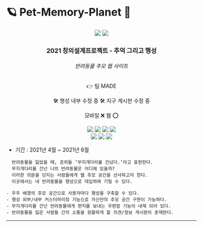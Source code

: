 # 🪐 Pet-Memory-Planet 🐾

<div align='center'>
  
  ![](https://github.com/dua9920/Pet-Memory-Planet/blob/main/front/src/assets/memories/main.png)
  ![](https://github.com/dua9920/Pet-Memory-Planet/blob/main/front/src/assets/memories/main_logged.png)
  <h3> <b>2021 창의설계프로젝트 - 추억 그리고 행성</b> </h3>
  
  <h6>반려동물 추모 웹 사이트</h6>
  <p>👉 팀 MADE</p>

  🛠️ 행성 내부 수정 중
  🛠️ 지구 게시판 수정 중
  
  모바일 ❌ 웹 ⭕ 
  
<img src="https://img.shields.io/badge/React.js-61DAFB?style=flat-square&logo=React&logoColor=white"/></a>
<img src="https://img.shields.io/badge/HTML-E34F26?style=flat-square&logo=HTML5&logoColor=white"/></a>
<img src="https://img.shields.io/badge/SCSS-CC6699?style=flat-square&logo=SASS&logoColor=white"/></a>
<img src="https://img.shields.io/badge/P5.js-ED225D?style=flat-square&logo=p5.js&logoColor=white"/></a>
<br/>
<img src="https://img.shields.io/badge/Node.js-339933?style=flat-square&logo=Node.js&logoColor=white"/></a>
<img src="https://img.shields.io/badge/MongoDB-47A248?style=flat-square&logo=MongoDB&logoColor=white"/></a>
<img src="https://img.shields.io/badge/JavaScript-F7DF1E?style=flat-square&logo=JavaScript&logoColor=white"/></a>

</div>

- 기간 : 2021년 4월 ~ 2021년 6월

```
  반려동물을 잃었을 때, 흔히들 ‘무지개다리를 건넜다.’라고 표현한다.
  무지개다리를 건넌 나의 반려동물은 어디에 있을까?
  이러한 의문을 던지는 사람들에게 웹 추모 공간을 선사하고자 한다.
  이곳에서는 내 반려동물을 행성으로 대입하여 기릴 수 있다.

- 우주 배경의 추모 공간으로 사용자마다 행성을 구축할 수 있다.
- 행성 외부/내부 커스터마이징 기능으로 자신만의 추모 공간 구현이 가능하다.
- 무지개다리를 건넌 반려동물에게 편지를 보내는 우편함 기능이 내재 되어 있다.
- 반려동물을 잃은 사람들 간의 소통을 원활하게 할 의견/정보 게시판이 존재한다.
```


<!-- ### 개요
<div align='center'>
  
![](https://github.com/dua9920/Pet-Memory-Planet/blob/main/front/src/assets/memories/%EA%B0%9C%EC%9A%94.png)
  
</div>

### 기대효과
<div align='center'>
  
![](https://github.com/dua9920/Pet-Memory-Planet/blob/main/front/src/assets/memories/%EA%B8%B0%EB%8C%80%ED%9A%A8%EA%B3%BC.png)
  
</div> -->

----

<!--
<div align='center'>
<div align='left'><h3>메인화면</h3><div>
  
  ![](https://github.com/dua9920/Pet-Memory-Planet/blob/main/front/src/assets/memories/main_logged.png)
  ![](https://github.com/dua9920/Pet-Memory-Planet/blob/main/front/src/assets/memories/menubar.png)
    
<div align='left'><h3>회원가입</h3><div>
  
  ![](https://github.com/dua9920/Pet-Memory-Planet/blob/main/front/src/assets/memories/signup.png)
        
<div align='left'><h3>로그인</h3><div>
  
  ![](https://github.com/dua9920/Pet-Memory-Planet/blob/main/front/src/assets/memories/login.png)
            
<div align='left'><h3>행성 띄우기</h3><div>
  
  ![](https://github.com/dua9920/Pet-Memory-Planet/blob/main/front/src/assets/memories/petinfo.png)
                
  ![](https://github.com/dua9920/Pet-Memory-Planet/blob/main/front/src/assets/memories/petdeco.png)
                
                
<div align='left'><h3>나의 추모행성</h3><div>
  
  ![](https://github.com/dua9920/Pet-Memory-Planet/blob/main/front/src/assets/memories/planetlist.png)
  ![](https://github.com/dua9920/Pet-Memory-Planet/blob/main/front/src/assets/memories/myplanetzoom.png)
  
<div align='left'><h3>행성 검색</h3><div>
  
  ![](https://github.com/dua9920/Pet-Memory-Planet/blob/main/front/src/assets/memories/search.png)

<div align='left'><h3>설정</h3><div>
  
  ![](https://github.com/dua9920/Pet-Memory-Planet/blob/main/front/src/assets/memories/mypage.png)
</div> -->
